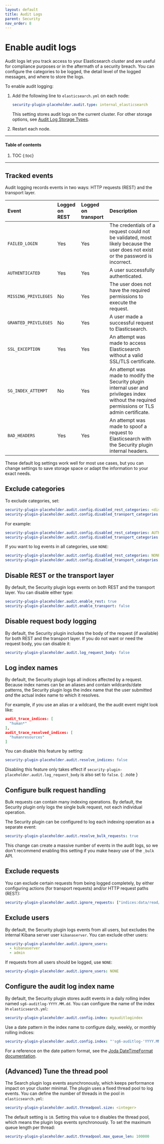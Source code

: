```yaml
---
layout: default
title: Audit Logs
parent: Security
nav_order: 8
---
```


# Enable audit logs

Audit logs let you track access to your Elasticsearch cluster and are useful for compliance purposes or in the aftermath of a security breach. You can configure the categories to be logged, the detail level of the logged messages, and where to store the logs.

To enable audit logging:

1. Add the following line to `elasticsearch.yml` on each node:

   ```yml
   security-plugin-placeholder.audit.type: internal_elasticsearch
   ```

   This setting stores audit logs on the current cluster. For other storage options, see [Audit Log Storage Types](../storage-types).

2. Restart each node.


---

#### Table of contents
1. TOC
{:toc}


---

## Tracked events

Audit logging records events in two ways: HTTP requests (REST) and the transport layer.

Event | Logged on REST | Logged on transport | Description
:--- | :--- | :--- | :---
`FAILED_LOGIN` | Yes | Yes | The credentials of a request could not be validated, most likely because the user does not exist or the password is incorrect.
`AUTHENTICATED` | Yes | Yes | A user successfully authenticated.
`MISSING_PRIVILEGES` | No | Yes | The user does not have the required permissions to execute the request.
`GRANTED_PRIVILEGES` | No | Yes | A user made a successful request to Elasticsearch.
`SSL_EXCEPTION` | Yes | Yes | An attempt was made to access Elasticsearch without a valid SSL/TLS certificate.
`SG_INDEX_ATTEMPT` | No | Yes | An attempt was made to modify the Security plugin internal user and privileges index without the required permissions or TLS admin certificate.
`BAD_HEADERS` | Yes | Yes | An attempt was made to spoof a request to Elasticsearch with the Security plugin internal headers.

These default log settings work well for most use cases, but you can change settings to save storage space or adapt the information to your exact needs.


## Exclude categories

To exclude categories, set:

```yaml
security-plugin-placeholder.audit.config.disabled_rest_categories: <disabled categories>
security-plugin-placeholder.audit.config.disabled_transport_categories: <disabled categories>
```

For example:

```yaml
security-plugin-placeholder.audit.config.disabled_rest_categories: AUTHENTICATED, SG_INDEX_ATTEMPT
security-plugin-placeholder.audit.config.disabled_transport_categories: GRANTED_PRIVILEGES
```

If you want to log events in all categories, use `NONE`:

```yaml
security-plugin-placeholder.audit.config.disabled_rest_categories: NONE
security-plugin-placeholder.audit.config.disabled_transport_categories: NONE
```


## Disable REST or the transport layer

By default, the Security plugin logs events on both REST and the transport layer. You can disable either type:

```yaml
security-plugin-placeholder.audit.enable_rest: true
security-plugin-placeholder.audit.enable_transport: false
```


## Disable request body logging

By default, the Security plugin includes the body of the request (if available) for both REST and the transport layer. If you do not want or need the request body, you can disable it:

```yaml
security-plugin-placeholder.audit.log_request_body: false
```


## Log index names

By default, the Security plugin logs all indices affected by a request. Because index names can be an aliases and contain wildcards/date patterns, the Security plugin logs the index name that the user submitted *and* the actual index name to which it resolves.

For example, if you use an alias or a wildcard, the the audit event might look like:

```json
audit_trace_indices: [
  "human*"
],
audit_trace_resolved_indices: [
  "humanresources"
]
```

You can disable this feature by setting:

```yaml
security-plugin-placeholder.audit.resolve_indices: false
```

Disabling this feature only takes effect if `security-plugin-placeholder.audit.log_request_body` is also set to `false`.
{: .note }


## Configure bulk request handling

Bulk requests can contain many indexing operations. By default, the Security plugin only logs the single bulk request, not each individual operation.

The Security plugin can be configured to log each indexing operation as a separate event:

```yaml
security-plugin-placeholder.audit.resolve_bulk_requests: true
```

This change can create a massive number of events in the audit logs, so we don't recommend enabling this setting if you make heavy use of the `_bulk` API.


## Exclude requests

You can exclude certain requests from being logged completely, by either configuring actions (for transport requests) and/or HTTP request paths (REST):

```yaml
security-plugin-placeholder.audit.ignore_requests: ["indices:data/read/*", "SearchRequest"]
```


## Exclude users

By default, the Security plugin logs events from all users, but excludes the internal Kibana server user `kibanaserver`. You can exclude other users:

```yaml
security-plugin-placeholder.audit.ignore_users:
  - kibanaserver
  - admin
```

If requests from all users should be logged, use `NONE`:

```yaml
security-plugin-placeholder.audit.ignore_users: NONE
```


## Configure the audit log index name

By default, the Security plugin stores audit events in a daily rolling index named `sg6-auditlog-YYYY.MM.dd`. You can configure the name of the index in `elasticsearch.yml`:

```yaml
security-plugin-placeholder.audit.config.index: myauditlogindex
```

Use a date pattern in the index name to configure daily, weekly, or monthly rolling indices:

```yaml
security-plugin-placeholder.audit.config.index: "'sg6-auditlog-'YYYY.MM.dd"
```

For a reference on the date pattern format, see the [Joda DateTimeFormat documentation](http://www.joda.org/joda-time/apidocs/org/joda/time/format/DateTimeFormat.html).


## (Advanced) Tune the thread pool

The Search plugin logs events asynchronously, which keeps performance impact on your cluster minimal. The plugin uses a fixed thread pool to log events. You can define the number of threads in the pool in `elasticsearch.yml`:

```yaml
security-plugin-placeholder.audit.threadpool.size: <integer>
```

The default setting is `10`. Setting this value to `0` disables the thread pool, which means the plugin logs events synchronously. To set the maximum queue length per thread:

```yaml
security-plugin-placeholder.audit.threadpool.max_queue_len: 100000
```
